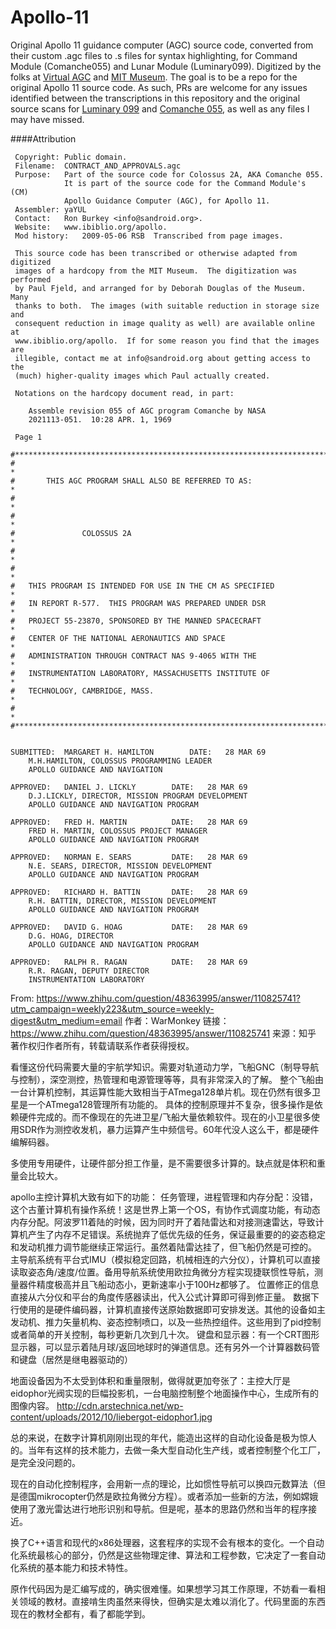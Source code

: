 Apollo-11
=========

Original Apollo 11 guidance computer (AGC) source code, converted from their custom .agc files to .s files for syntax highlighting, for Command Module (Comanche055) and Lunar Module (Luminary099). Digitized by the folks at [Virtual AGC](http://www.ibiblio.org/apollo/) and [MIT Museum](http://web.mit.edu/museum/). The goal is to be a repo for the original Apollo 11 source code. As such, PRs are welcome for any issues identified between the transcriptions in this repository and the original source scans for [Luminary 099](http://www.ibiblio.org/apollo/ScansForConversion/Luminary099/) and [Comanche 055](http://www.ibiblio.org/apollo/ScansForConversion/Comanche055/), as well as any files I may have missed.

####Attribution

     Copyright: Public domain.
     Filename:  CONTRACT_AND_APPROVALS.agc
     Purpose:   Part of the source code for Colossus 2A, AKA Comanche 055.
                It is part of the source code for the Command Module's (CM)
                Apollo Guidance Computer (AGC), for Apollo 11.
     Assembler: yaYUL
     Contact:   Ron Burkey <info@sandroid.org>.
     Website:   www.ibiblio.org/apollo.
     Mod history:   2009-05-06 RSB  Transcribed from page images.
    
     This source code has been transcribed or otherwise adapted from digitized
     images of a hardcopy from the MIT Museum.  The digitization was performed
     by Paul Fjeld, and arranged for by Deborah Douglas of the Museum.  Many
     thanks to both.  The images (with suitable reduction in storage size and
     consequent reduction in image quality as well) are available online at
     www.ibiblio.org/apollo.  If for some reason you find that the images are
     illegible, contact me at info@sandroid.org about getting access to the 
     (much) higher-quality images which Paul actually created.
    
     Notations on the hardcopy document read, in part:
    
        Assemble revision 055 of AGC program Comanche by NASA
        2021113-051.  10:28 APR. 1, 1969  
    
     Page 1

    #************************************************************************
    #                                                                       *
    #       THIS AGC PROGRAM SHALL ALSO BE REFERRED TO AS:                  *
    #                                                                       *
    #                                                                       *
    #               COLOSSUS 2A                                             *
    #                                                                       *
    #                                                                       *
    #   THIS PROGRAM IS INTENDED FOR USE IN THE CM AS SPECIFIED             *
    #   IN REPORT R-577.  THIS PROGRAM WAS PREPARED UNDER DSR               *
    #   PROJECT 55-23870, SPONSORED BY THE MANNED SPACECRAFT                *
    #   CENTER OF THE NATIONAL AERONAUTICS AND SPACE                        *
    #   ADMINISTRATION THROUGH CONTRACT NAS 9-4065 WITH THE                 *
    #   INSTRUMENTATION LABORATORY, MASSACHUSETTS INSTITUTE OF              *
    #   TECHNOLOGY, CAMBRIDGE, MASS.                                        *
    #                                                                       *
    #************************************************************************


    SUBMITTED:  MARGARET H. HAMILTON        DATE:   28 MAR 69
        M.H.HAMILTON, COLOSSUS PROGRAMMING LEADER
        APOLLO GUIDANCE AND NAVIGATION

    APPROVED:   DANIEL J. LICKLY        DATE:   28 MAR 69
        D.J.LICKLY, DIRECTOR, MISSION PROGRAM DEVELOPMENT
        APOLLO GUIDANCE AND NAVIGATION PROGRAM

    APPROVED:   FRED H. MARTIN          DATE:   28 MAR 69
        FRED H. MARTIN, COLOSSUS PROJECT MANAGER
        APOLLO GUIDANCE AND NAVIGATION PROGRAM

    APPROVED:   NORMAN E. SEARS         DATE:   28 MAR 69
        N.E. SEARS, DIRECTOR, MISSION DEVELOPMENT
        APOLLO GUIDANCE AND NAVIGATION PROGRAM

    APPROVED:   RICHARD H. BATTIN       DATE:   28 MAR 69
        R.H. BATTIN, DIRECTOR, MISSION DEVELOPMENT
        APOLLO GUIDANCE AND NAVIGATION PROGRAM

    APPROVED:   DAVID G. HOAG           DATE:   28 MAR 69
        D.G. HOAG, DIRECTOR
        APOLLO GUIDANCE AND NAVIGATION PROGRAM

    APPROVED:   RALPH R. RAGAN          DATE:   28 MAR 69
        R.R. RAGAN, DEPUTY DIRECTOR
        INSTRUMENTATION LABORATORY


From: https://www.zhihu.com/question/48363995/answer/110825741?utm_campaign=weekly223&utm_source=weekly-digest&utm_medium=email
作者：WarMonkey
链接：https://www.zhihu.com/question/48363995/answer/110825741
来源：知乎
著作权归作者所有，转载请联系作者获得授权。

看懂这份代码需要大量的宇航学知识。需要对轨道动力学，飞船GNC（制导导航与控制），深空测控，热管理和电源管理等等，具有非常深入的了解。
整个飞船由一台计算机控制，其运算性能大致相当于ATmega128单片机。现在仍然有很多卫星是一个ATmega128管理所有功能的。
具体的控制原理并不复杂，很多操作是依赖硬件完成的。而不像现在的先进卫星/飞船大量依赖软件。现在的小卫星很多使用SDR作为测控收发机，暴力运算产生中频信号。60年代没人这么干，都是硬件编解码器。

多使用专用硬件，让硬件部分担工作量，是不需要很多计算的。缺点就是体积和重量会比较大。

apollo主控计算机大致有如下的功能：
任务管理，进程管理和内存分配：没错，这个古董计算机有操作系统！这是世界上第一个OS，有协作式调度功能，有动态内存分配。阿波罗11着陆的时候，因为同时开了着陆雷达和对接测速雷达，导致计算机产生了内存不足错误。系统抛弃了低优先级的任务，保证最重要的的姿态稳定和发动机推力调节能继续正常运行。虽然着陆雷达挂了，但飞船仍然是可控的。
主导航系统有平台式IMU（模拟稳定回路，机械相连的六分仪），计算机可以直接读取姿态角/速度/位置。备用导航系统使用欧拉角微分方程实现捷联惯性导航，测量器件精度极高并且飞船动态小，更新速率小于100Hz都够了。
位置修正的信息直接从六分仪和平台的角度传感器读出，代入公式计算即可得到修正量。
数据下行使用的是硬件编码器，计算机直接传送原始数据即可安排发送。其他的设备如主发动机、推力矢量机构、姿态控制喷口，以及一些热控组件。这些用到了pid控制或者简单的开关控制，每秒更新几次到几十次。
键盘和显示器：有一个CRT图形显示器，可以显示着陆月球/返回地球时的弹道信息。还有另外一个计算器数码管和键盘（居然是继电器驱动的）

地面设备因为不太受到体积和重量限制，做得就更加夸张了：主控大厅是eidophor光阀实现的巨幅投影机，一台电脑控制整个地面操作中心，生成所有的图像内容。
http://cdn.arstechnica.net/wp-content/uploads/2012/10/liebergot-eidophor1.jpg

总的来说，在数字计算机刚刚出现的年代，能造出这样的自动化设备是极为惊人的。当年有这样的技术能力，去做一条大型自动化生产线，或者控制整个化工厂，是完全没问题的。

现在的自动化控制程序，会用新一点的理论，比如惯性导航可以换四元数算法（但是德国mikrocopter仍然是欧拉角微分方程）。或者添加一些新的方法，例如嫦娥使用了激光雷达进行地形识别和导航。但是呢，基本的思路仍然和当年的程序接近。

换了C++语言和现代的x86处理器，这套程序的实现不会有根本的变化。一个自动化系统最核心的部分，仍然是这些物理定律、算法和工程参数，它决定了一套自动化系统的基本能力和技术特性。

原作代码因为是汇编写成的，确实很难懂。如果想学习其工作原理，不妨看一看相关领域的教材。直接啃生肉虽然来得快，但确实是太难以消化了。代码里面的东西现在的教材全都有，看了都能学到。
